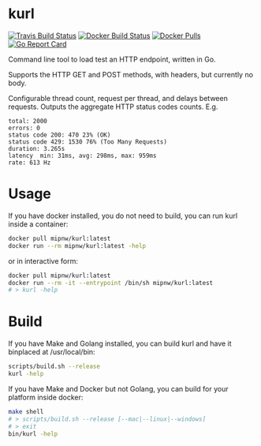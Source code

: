 # kurl
[![Travis Build Status](https://img.shields.io/travis/com/mipnw/kurl)](https://travis-ci.com/mipnw/kurl)
[![Docker Build Status](https://img.shields.io/docker/cloud/build/mipnw/kurl)](https://hub.docker.com/r/mipnw/kurl)
[![Docker Pulls](https://img.shields.io/docker/pulls/mipnw/kurl)](https://hub.docker.com/r/mipnw/kurl)
[![Go Report Card](https://goreportcard.com/badge/github.com/mipnw/kurl)](https://goreportcard.com/report/github.com/mipnw/kurl)


Command line tool to load test an HTTP endpoint, written in Go.

Supports the HTTP GET and POST methods, with headers, but currently no body.

Configurable thread count, request per thread, and delays between requests. Outputs the aggregate HTTP status codes counts. E.g.
```
total: 2000
errors: 0
status code 200: 470 23% (OK)
status code 429: 1530 76% (Too Many Requests)
duration: 3.265s
latency  min: 31ms, avg: 298ms, max: 959ms
rate: 613 Hz
```

# Usage
If you have docker installed, you do not need to build, you can run kurl inside a container:
```bash
docker pull mipnw/kurl:latest
docker run --rm mipnw/kurl:latest -help
```
or in interactive form:
```bash
docker pull mipnw/kurl:latest
docker run --rm -it --entrypoint /bin/sh mipnw/kurl:latest
# > kurl -help
```

# Build
If you have Make and Golang installed, you can build kurl and have it binplaced at /usr/local/bin:
```bash
scripts/build.sh --release
kurl -help
```

If you have Make and Docker but not Golang, you can build for your platform inside docker:
```bash
make shell
# > scripts/build.sh --release [--mac|--linux|--windows]
# > exit
bin/kurl -help
```
